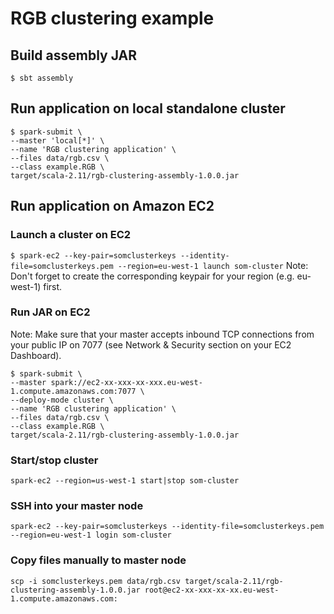 # RGB clustering example

## Build assembly JAR
`$ sbt assembly`

## Run application on local standalone cluster
```
$ spark-submit \
--master 'local[*]' \
--name 'RGB clustering application' \
--files data/rgb.csv \
--class example.RGB \
target/scala-2.11/rgb-clustering-assembly-1.0.0.jar
```

## Run application on Amazon EC2

### Launch a cluster on EC2
`$ spark-ec2 --key-pair=somclusterkeys --identity-file=somclusterkeys.pem --region=eu-west-1 launch som-cluster`
Note: Don't forget to create the corresponding keypair for your region (e.g. eu-west-1) first.

### Run JAR on EC2
Note: Make sure that your master accepts inbound TCP connections from your public IP on 7077 (see Network & Security section on your EC2 Dashboard).
```
$ spark-submit \
--master spark://ec2-xx-xxx-xx-xxx.eu-west-1.compute.amazonaws.com:7077 \
--deploy-mode cluster \
--name 'RGB clustering application' \
--files data/rgb.csv \
--class example.RGB \
target/scala-2.11/rgb-clustering-assembly-1.0.0.jar
```

### Start/stop cluster
`spark-ec2 --region=us-west-1 start|stop som-cluster`

### SSH into your master node
`spark-ec2 --key-pair=somclusterkeys --identity-file=somclusterkeys.pem --region=eu-west-1 login som-cluster`

### Copy files manually to master node
`scp -i somclusterkeys.pem data/rgb.csv target/scala-2.11/rgb-clustering-assembly-1.0.0.jar root@ec2-xx-xxx-xx-xx.eu-west-1.compute.amazonaws.com:`